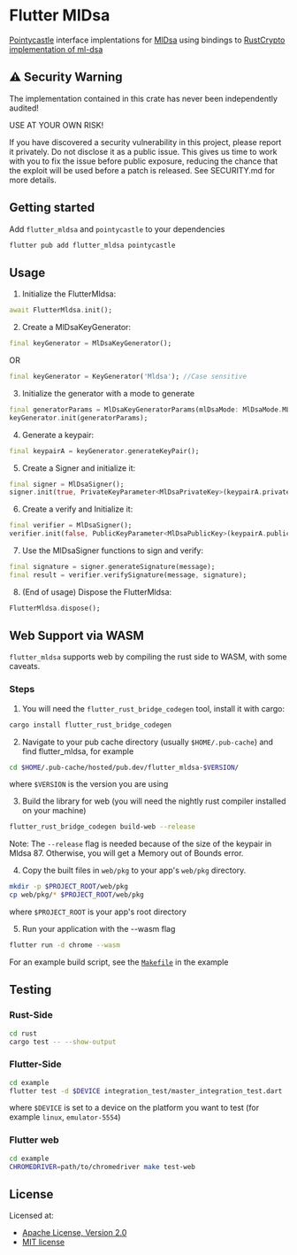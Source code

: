 # Flutter MlDsa

[Pointycastle]() interface implentations for [MlDsa](https://csrc.nist.gov/pubs/fips/204/final) using bindings to [RustCrypto implementation of ml-dsa](https://docs.rs/ml-dsa/latest/ml_dsa/)

## ⚠️ Security Warning

The implementation contained in this crate has never been independently audited!

USE AT YOUR OWN RISK!

If you have discovered a security vulnerability in this project, please report it privately. Do not disclose it as a public issue. This gives us time to work with you to fix the issue before public exposure, reducing the chance that the exploit will be used before a patch is released. See SECURITY.md for more details.


## Getting started

Add `flutter_mldsa` and `pointycastle` to your dependencies

```bash
flutter pub add flutter_mldsa pointycastle
```

## Usage

1. Initialize the FlutterMldsa:

```dart
await FlutterMldsa.init();
```


2. Create a MlDsaKeyGenerator:

```dart
final keyGenerator = MlDsaKeyGenerator();
```

OR

```dart
final keyGenerator = KeyGenerator('Mldsa'); //Case sensitive
```

3. Initialize the generator with a mode to generate
```dart
final generatorParams = MlDsaKeyGeneratorParams(mlDsaMode: MlDsaMode.MLDSA44);
keyGenerator.init(generatorParams);
```

4. Generate a keypair:
```dart
final keypairA = keyGenerator.generateKeyPair();
```

5. Create a Signer and initialize it:
```dart
final signer = MlDsaSigner();
signer.init(true, PrivateKeyParameter<MlDsaPrivateKey>(keypairA.privateKey));
```

6. Create a verify and Initialize it:
```dart
final verifier = MlDsaSigner();
verifier.init(false, PublicKeyParameter<MlDsaPublicKey>(keypairA.publicKey));
```

7. Use the MlDsaSigner functions to sign and verify:
```dart
final signature = signer.generateSignature(message);
final result = verifier.verifySignature(message, signature);
```


8. (End of usage) Dispose the FlutterMldsa:
```dart
FlutterMldsa.dispose();
```


## Web Support via WASM

`flutter_mldsa` supports web by compiling the rust side to WASM, with some caveats.

### Steps
1. You will need the `flutter_rust_bridge_codegen` tool, install it with cargo:

```bash
cargo install flutter_rust_bridge_codegen
```

2. Navigate to your pub cache directory (usually `$HOME/.pub-cache`) and find flutter_mldsa, for example

```bash
cd $HOME/.pub-cache/hosted/pub.dev/flutter_mldsa-$VERSION/
```
where `$VERSION` is the version you are using 

3. Build the library for web (you will need the nightly rust compiler installed on your machine) 

```bash
flutter_rust_bridge_codegen build-web --release
```
Note: The `--release` flag is needed because of the size of the keypair in Mldsa 87. Otherwise, you will get a Memory out of Bounds error. 

4. Copy the built files in `web/pkg` to your app's `web/pkg` directory.

```bash
mkdir -p $PROJECT_ROOT/web/pkg
cp web/pkg/* $PROJECT_ROOT/web/pkg
```

where `$PROJECT_ROOT` is your app's root directory

5. Run your application with the --wasm flag

```bash
flutter run -d chrome --wasm
```

For an example build script, see the [`Makefile`](./example/Makefile) in the example 

## Testing

### Rust-Side

```bash
cd rust
cargo test -- --show-output
```


### Flutter-Side

```bash
cd example
flutter test -d $DEVICE integration_test/master_integration_test.dart
```

where `$DEVICE` is set to a device on the platform you want to test (for example `linux`, `emulator-5554`)

### Flutter web

```bash
cd example
CHROMEDRIVER=path/to/chromedriver make test-web
```

## License
Licensed at:

 * [Apache License, Version 2.0](http://www.apache.org/licenses/LICENSE-2.0)
 * [MIT license](http://opensource.org/licenses/MIT)
